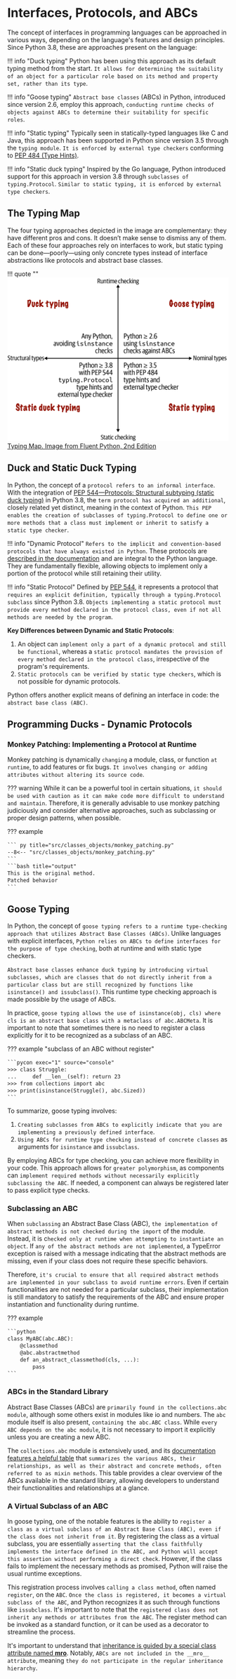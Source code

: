 # Interfaces, Protocols, and ABCs

The concept of interfaces in programming languages can be approached in various ways, depending on the language's features and design principles. Since Python 3.8, these are approaches present on the language:

!!! info "Duck typing"
    Python has been using this approach as its default typing method from the start. `It allows for determining the suitability of an object for a particular role based on its method and property set, rather than its type`.

!!! info "Goose typing"
    `Abstract base classes` (ABCs) in Python, introduced since version 2.6, employ this approach, `conducting runtime checks of objects against ABCs to determine their suitability for specific roles`.

!!! info "Static typing"
    Typically seen in statically-typed languages like C and Java, this approach has been supported in Python since version 3.5 through the `typing module`. `It is enforced by external type checkers` conforming to [PEP 484 (Type Hints)](https://peps.python.org/pep-0484/).

!!! info "Static duck typing"
    Inspired by the Go language, Python introduced support for this approach in version 3.8 through `subclasses of typing.Protocol`. `Similar to static typing, it is enforced by external type checkers`.

## The Typing Map

The four typing approaches depicted in the image are complementary: they have different pros and cons. It doesn’t make sense to dismiss any of them. Each of these four approaches rely on interfaces to work, but static typing can be done—poorly—using only concrete types instead of interface abstractions like protocols and abstract base classes.

!!! quote ""
    ![Typing Map. Image from Fluent Python, 2nd Edition](https://raw.githubusercontent.com/RomeroGabriel/mastering-python/main/doc/images/classes_objects/typing_map.png)
    [Typing Map. Image from Fluent Python, 2nd Edition](https://raw.githubusercontent.com/RomeroGabriel/mastering-python/main/doc/images/classes_objects/typing_map.png)

## Duck and Static Duck Typing

In Python, the concept of a `protocol refers to an informal interface`. With the integration of [PEP 544—Protocols: Structural subtyping (static duck typing)](https://peps.python.org/pep-0544/) in Python 3.8, the `term protocol has acquired an additional`, closely related yet distinct, meaning in the context of Python. `This PEP enables the creation of subclasses of typing.Protocol to define one or more methods that a class must implement or inherit to satisfy a static type checker`.

!!! info "Dynamic Protocol"
    `Refers to the implicit and convention-based protocols that have always existed in Python`. These protocols are [described in the documentation](https://docs.python.org/3/reference/datamodel.html) and are integral to the Python language. They are fundamentally flexible, allowing objects to implement only a portion of the protocol while still retaining their utility.

!!! info "Static Protocol"
    Defined by [PEP 544](https://peps.python.org/pep-0544/), it represents a protocol that `requires an explicit definition, typically through a typing.Protocol subclass` since Python 3.8. `Objects implementing a static protocol must provide every method declared in the protocol class, even if not all methods are needed by the program`.

__Key Differences between Dynamic and Static Protocols__:

1. An object can `implement only a part of a dynamic protocol and still be functional`, whereas a `static protocol mandates the provision of every method declared in the protocol class`, irrespective of the program's requirements.
1. `Static protocols can be verified by static type checkers`, which is not possible for dynamic protocols.

Python offers another explicit means of defining an interface in code: the `abstract base class (ABC)`.

## Programming Ducks - Dynamic Protocols

### Monkey Patching: Implementing a Protocol at Runtime

Monkey patching is dynamically `changing` a module, class, or function `at runtime`, to add features or fix bugs.  `It involves changing or adding attributes without altering its source code`.

??? warning
    While it can be a powerful tool in certain situations, `it should be used with caution as it can make code more difficult to understand and maintain`. Therefore, it is generally advisable to use monkey patching judiciously and consider alternative approaches, such as subclassing or proper design patterns, when possible.

??? example

    ``` py title="src/classes_objects/monkey_patching.py"
    --8<-- "src/classes_objects/monkey_patching.py"
    ```
    ```bash title="output"
    This is the original method.
    Patched behavior
    ```

## Goose Typing

In Python, the concept of `goose typing refers to a runtime type-checking approach that utilizes Abstract Base Classes (ABCs)`. Unlike languages with explicit interfaces, `Python relies on ABCs to define interfaces for the purpose of type checking`, both at runtime and with static type checkers.

`Abstract base classes enhance duck typing by introducing virtual subclasses, which are classes that do not directly inherit from a particular class but are still recognized by functions like isinstance() and issubclass()`. This runtime type checking approach is made possible by the usage of ABCs.

In practice, `goose typing allows the use of isinstance(obj, cls) where cls is an abstract base class with a metaclass of abc.ABCMeta`. It is important to note that sometimes there is no need to register a class explicitly for it to be recognized as a subclass of an ABC.

??? example "subclass of an ABC without register"

    ```pycon exec="1" source="console"
    >>> class Struggle:
    ...     def __len__(self): return 23
    >>> from collections import abc
    >>> print(isinstance(Struggle(), abc.Sized))
    ```

To summarize, goose typing involves:

1. `Creating subclasses from ABCs to explicitly indicate that you are implementing a previously defined interface`.
1. `Using ABCs for runtime type checking instead of concrete classes` as arguments for `isinstance` and `issubclass`.

By employing ABCs for type checking, you can achieve more flexibility in your code. This approach allows for `greater polymorphism`, as components can `implement required methods without necessarily explicitly subclassing the ABC`. If needed, a component can always be registered later to pass explicit type checks.

### Subclassing an ABC

When `subclassing` an Abstract Base Class (ABC), `the implementation of abstract methods is not checked during the import` of the module. Instead, it is c`hecked only at runtime when attempting to instantiate an object`. If `any of the abstract methods are not implemented`, a TypeError exception is raised with a message indicating that the abstract methods are missing, even if your class does not require these specific behaviors.

Therefore, `it's crucial to ensure that all required abstract methods are implemented in your subclass to avoid runtime errors`. Even if certain functionalities are not needed for a particular subclass, their implementation is still mandatory to satisfy the requirements of the ABC and ensure proper instantiation and functionality during runtime.

??? example

    ```python
    class MyABC(abc.ABC):
        @classmethod
        @abc.abstractmethod
        def an_abstract_classmethod(cls, ...):
            pass
    ```

### ABCs in the Standard Library

Abstract Base Classes (ABCs) are `primarily found in the collections.abc module`, although some others exist in modules like io and numbers. The `abc` module itself is also present, `containing the abc.ABC class`. While `every ABC depends on the abc module`, it is not necessary to import it explicitly unless you are creating a new ABC.

The `collections.abc` module is extensively used, and its [documentation features a helpful table](https://docs.python.org/3/library/collections.abc.html#collections-abstract-base-classes) that `summarizes the various ABCs, their relationships, as well as their abstract and concrete methods, often referred to as mixin methods`. This table provides a clear overview of the ABCs available in the standard library, allowing developers to understand their functionalities and relationships at a glance.

### A Virtual Subclass of an ABC

In goose typing, one of the notable features is the ability to `register a class as a virtual subclass of an Abstract Base Class (ABC), even if the class does not inherit from it`. By registering the class as a virtual subclass, you are essentially `asserting that the class faithfully implements the interface defined in the ABC, and Python will accept this assertion without performing a direct check`. However, if the class fails to implement the necessary methods as promised, Python will raise the usual runtime exceptions.

This registration process involves `calling a class method`, often named `register`, on the `ABC`. `Once the class is registered, it becomes a virtual subclass of the ABC`, and Python recognizes it as such through functions like `issubclass`. It's important to note that the `registered class does not inherit any methods or attributes from the ABC`. The register method can be invoked as a standard function, or it can be used as a decorator to streamline the process.

It's important to understand that [inheritance is guided by a special class attribute named __mro__](inheritance.md#multiple-inheritance---execution-order-and-mro-attritube).  Notably, `ABCs are not included in the __mro__ attribute`, meaning `they do not participate in the regular inheritance hierarchy`.
